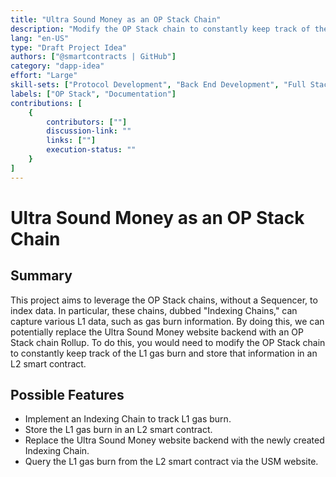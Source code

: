 ```yaml
---
title: "Ultra Sound Money as an OP Stack Chain"
description: "Modify the OP Stack chain to constantly keep track of the L1 gas burn and store that information in an L2 smart contract, potentially replacing the Ultra Sound Money website backend with an OP Stack chain Rollup."
lang: "en-US"
type: "Draft Project Idea"
authors: ["@smartcontracts | GitHub"]
category: "dapp-idea"
effort: "Large"
skill-sets: ["Protocol Development", "Back End Development", "Full Stack Development"]
labels: ["OP Stack", "Documentation"]
contributions: [
    {
        contributors: [""]
        discussion-link: ""
        links: [""]
        execution-status: ""
    }
]
---
```


# Ultra Sound Money as an OP Stack Chain

## Summary
This project aims to leverage the OP Stack chains, without a Sequencer, to index data. In particular, these chains, dubbed "Indexing Chains," can capture various L1 data, such as gas burn information. By doing this, we can potentially replace the Ultra Sound Money website backend with an OP Stack chain Rollup. To do this, you would need to modify the OP Stack chain to constantly keep track of the L1 gas burn and store that information in an L2 smart contract.

## Possible Features
* Implement an Indexing Chain to track L1 gas burn.
* Store the L1 gas burn in an L2 smart contract.
* Replace the Ultra Sound Money website backend with the newly created Indexing Chain.
* Query the L1 gas burn from the L2 smart contract via the USM website.

